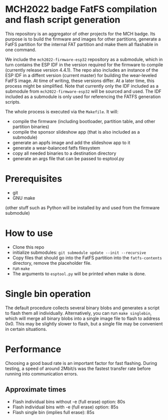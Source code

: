 # MCH2022 badge FatFS compilation and flash script generation

This repository is an aggregator of other projects for the MCH badge.
Its purpose is to build the firmware and images for other partitions, generate
a FatFS partition for the internal FAT partition and make them all flashable in
one command. 

We include the  `mch2022-firmware-esp32` repository as a submodule, which in
turn contains the ESP IDF in the version required for the firmware to compile
(currently release version 4.4.1). The repo also includes an instance of the
ESP IDF in a diffent version (current master) for building the wear-leveled
FatFS image. At time of writing, these versions differ. At a later time, this
process might be simplified. Note that currently only the IDF included as a
submodule from `mch2022-firmware-esp32` will be sourced and used. The IDF
included as a submodule is only used for referencing the FATFS generation
scripts.

The whole process is executed via the `Makefile`. It will:

- compile the firmware (including bootloader, partition table, and other
  partition binaries)
- compile the sponsor slideshow app (that is also included as a submodule)
- generate an appfs image and add the slideshow app to it
- generate a wear-balanced fatfs filesystem
- copy all needed binaries to a destination directory
- generate an args file that can be passed to esptool.py

# Prerequisites

- git
- GNU make

(other stuff such as Python will be installed by and used from the firmware
submodule)

# How to use

- Clone this repo
- initialize submodules: ```git submodule update --init --recursive```
- Copy files that should go into the FatFS partition into the
  ```fatfs-contents``` directory, remove the placeholder file.
- run ```make```
- The arguments to `esptool.py` will be printed when make is done.

# Single bin operation

The default procedure collects several binary blobs and generates a script
to flash them all individually. Alternatively, you can run ```make
singlebin```, which will merge all binary blobs into a single image file to
flash to address 0x0. This may be slightly slower to flash, but a single file
may be convenient in certain situations.

# Performance

Choosing a good baud rate is an important factor for fast flashing. During
testing, a speed of around 2Mbit/s was the fastest transfer rate before
running into communication errors. 

## Approximate times

- Flash individual bins without -e (full erase) option: 80s
- Flash individual bins with -e (full erase) option: 85s
- Flash single bin (implies full erase): 85s





